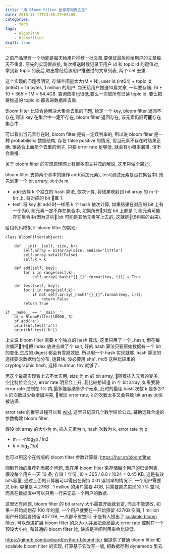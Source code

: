 ```yaml
---
title: "用 Bloom filter 给推荐列表去重"
date: 2018-11-17T13:58:27+08:00
categories:
    - tech
tags:
    - algorithm
    - bloomfilter
draft: true
---
```



之前产品里有一个功能是每天给用户推荐一批文章,要保证最后推给用户的文章每天不重复. 原先的实现很直接, 每次推送时候记录下用户 id 和 topic id 的键值对, 拿到新 topic 列表后,取出曾经给该用户推送过的文章列表, 两个 set 去重. 

这个实现的问题很明显, 存储空间量太大(M * N), user id (int64) + topic id (int64) = 16 bytes, 1 million 的用户, 每天给用户推送10篇文章, 一年要存储: 16 * 10 * 365 * 1M = 54.4GB. 查询效率也很低,要么一次取所有已读 topic id, 要么把要推送的 topic id 都丢进数据库去重.

Bloom filter 比较合适解决大集合去重的问题, 给定一个 key, bloom filter 返回不存在,则该 key 在集合中**一定**不存在, bloom filter 返回存在, 该元素仍旧**可能**存在集合中.

可以看出当元素存在时, bloom filter 是有一定误判率的, 所以说 bloom filter 是一种 probabilistic 数据结构, 存在 false positive 的情况, 但当元素不存在时结果正确, 很适合上面那个去重的例子, 只要 error rate 足够低, 就会有小概率漏推, 但不会重推.

关于 bloom filter 的实现原理网上有很多图文并茂的解说, 这里只做个简述:

bloom filter 支持两个基本的操作 add(添加元素), test(测试元素是否在集合中).预先划定一个 bit arrary, 大小为 m.

- add:选择 k 个独立的 hash 算法, 依次计算, 将结果映射到 bit array 的 m 个 bit 上, 将对应的 bit 置 1.
- test: 将 key 和 add 时一样用 k 个 hash 依次计算, 如果结果在对应的 bit 上有一个为0, 则元素一定不存在集合中, 如果所有对应 bit 上都是 1, 则元素可能存在集合中(因为这些 bit 可能是其他元素写上去的, 这就是误判率的由来).

给段代码模拟下 bloom filter 的实现:


    class BloomFilter(object):

        def __init__(self, size, k):
            self.array = bitarray(size, endian='little')
            self.array.setall(False)
            self.k = k

        def add(self, key):
            for i in range(self.k):
                self.array[_hash("{}_{}".format(key, i))] = True

        def test(self, key):
            for i in range(self.k):
                if not self.array[_hash("{}_{}".format(key, i))]:
                    return False
            return True

    if __name__ == '__main__':
        bf = BloomFilter(10000, 3)
        bf.add('a')
        print(bf.test('a'))
        print(bf.test('b'))

上文说 bloom filter 需要 k 个独立的 hash 算法, 这里只用了一个 _hash, 但在每次循环中把 index 放进去做了个 salt, 好的 hash 算法只要原始数据有一个 bit 的变化,生成的 digest 都会有雪崩效应, 所以用一个 hash 实现就够. hash 算法的选择要求数据均匀分布, 运算快, 没必要用 sha1, md5 这种比较重的 cryptographic hash, 选择 murmur, fnv 就够了. 

但这个最简实现看上去不太实用, size 为 m 的 bit array, 随着插入元素的变多, 空比特位会变少, error rate 明显会上升, 我比较想知道 m 个 bit array, 如果要将 error rate 控制在 1% 内,最多能容纳多少个元素, 此时的最佳 hash 次数 k 是多少? k 的次数过少会增加冲突, 增加 error rate, k 的次数太多又会导致 bit array 太快被沾满.

error rate 的推导过程可以看 [wiki](https://en.wikipedia.org/wiki/Bloom_filter#Probability_of_false_positives), 这里只记录几个数学结论公式, 辅助选择合适的参数构建 bloom filter.

假设 bit array 的大小为 m, 插入元素为 n, hash 次数为 k, error rate 为 p:

- m = -nlog<sub>2</sub>p / ln2
- k = log<sub>2</sub>(1/p)

也可以用这个在线版的 bloom filter 参数计算器: https://hur.st/bloomfilter

回到开始的推荐列表那个问题, 现在用 bloom filter 来存储每个用户的已读列表, 假设每个用户一天 10 条, 存储 1 年份, 10 * 365  / 8.0 / 1024 = 0.45 KB, 这是有效bits容量, 通过上面的计算器可以得出在保持 0.01 误判率的情况下, 一个用户需要总 bits 容量是 4.27KB . 1 million 的用户需要 4GB, 只需要原先实现的 7% 空间, 而且在数据库中可以只用一行来记录一个用户的数据.

这里还有问题, bloom filter 的 bit arrary 大小需要开始就划定, 而且不能更改, 如果一开始规划存 100 年的量, 一个用户就要在一开始预留 427KB 空间, 1 million 用户开始就要预留 407 GB, 一点都不省空间. 于是有人提出了 [scalable bloom filter](http://gsd.di.uminho.pt/members/cbm/ps/dbloom.pdf), 可以渐进扩展 bloom filter 的总大小,并且把全局最大 error rate 控制在一个预设大小内, 和普通的 bloom filter 比, 缺点是空间利用率会比较低.

https://github.com/jaybaird/python-bloomfilter  里提供了普通 bloom filter 和 scalable bloom filter 的实现, 打算基于它改写一版, 把数据存到 dynamodb 里去.